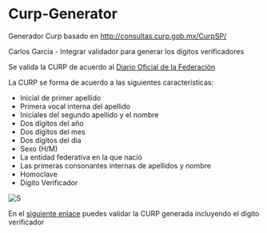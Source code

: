# Curp-Generator
Generador Curp basado en http://consultas.curp.gob.mx/CurpSP/

Carlos García - Integrar validador para generar los dígitos verificadores

Se valida la CURP de acuerdo al [Diario Oficial de la Federación](https://www.dof.gob.mx/nota_detalle.php?codigo=5526717&fecha=18/06/2018)

La CURP se forma de acuerdo a las siguientes características:

- Inicial de primer apellido
- Primera vocal interna del apellido
- Iniciales del segundo apellido y el nombre
- Dos dígitos del año
- Dos dígitos del mes
- Dos dígitos del dia
- Sexo (H/M)
- La entidad federativa en la que nació
- Las primeras consonantes internas de apellidos y nombre 
- Homoclave
- Dígito Verificador

![S](https://i.stack.imgur.com/1P3J9.gif)

En el [siguiente enlace](https://361253.playcode.io/) puedes validar la CURP generada incluyendo el dígito verificador